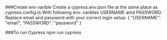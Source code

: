 ###Create env varible
Create a cypress.env.json file at the same place as cypress.config.ts
With following env. varibles USERNAME amd PASSWORD. Replace email and password with your correct login setup:
{
"USERNAME": "email",
"PASSWORD": "password"
}

###To run Cypress
npm run cypress
